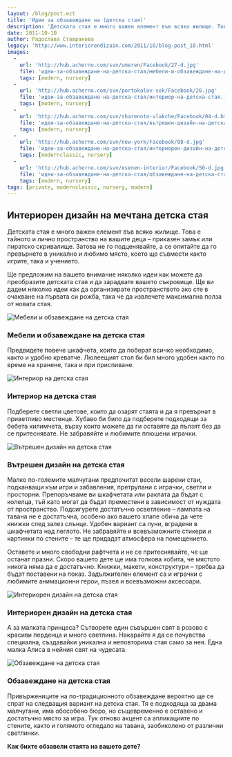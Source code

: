 ```yaml
---
layout: /blog/post.ect
title: 'Идеи за обзавеждане на (детска стая)'
description: 'Детската стая е много важен елемент във всяко жилище. Това е тайното и лично пространство на вашите деца – приказен замък или пиратско скривалище. Ще предложим на вашето внимание няколко идеи как можете да преобразите детската стая и да зарадвате вашето съкровище.'
date: 2011-10-10
author: Радослава Ставракова
legacy: 'http://www.interiorendizain.com/2011/10/blog-post_10.html'
images:
  -
    url: 'http://hub.acherno.com/svn/umeren/Facebook/27-d.jpg'
    file: 'идеи-за-обзавеждане-на-детска-стая/мебели-и-обзавеждане-на-детска-стая.jpg'
    tags: [modern, nursery]
  -
    url: 'http://hub.acherno.com/svn/portokalov-sok/Facebook/26.jpg'
    file: 'идеи-за-обзавеждане-на-детска-стая/интериор-на-детска-стая.jpg'
    tags: [modern, nursery]
  -
    url: 'http://hub.acherno.com/svn/sharenoto-vlakche/Facebook/04-d.bmp'
    file: 'идеи-за-обзавеждане-на-детска-стая/вътрешен-дизайн-на-детска-стая.jpg'
    tags: [modern, nursery]
  -
    url: 'http://hub.acherno.com/svn/new-york/Facebook/08-d.jpg'
    file: 'идеи-за-обзавеждане-на-детска-стая/интериорен-дизайн-на-детска-стая.jpg'
    tags: [modernclassic, nursery]
  -
    url: 'http://hub.acherno.com/svn/esenen-interior/Facebook/50-d.jpg'
    file: 'идеи-за-обзавеждане-на-детска-стая/обзавеждане-на-детска-стая.jpg'
    tags: [modern, nursery]
tags: [private, modernclassic, nursery, modern]
---
```

## **Интериорен дизайн** на мечтана **детска стая**
Детската стая е много важен елемент във всяко жилище. Това е тайното и лично пространство на вашите деца – приказен замък или пиратско скривалище. Затова не го подценявайте, а се опитайте да го превърнете в уникално и любимо място, което ще съвмести както игрите, така и учението.

Ще предложим на вашето внимание няколко идеи как можете да преобразите детската стая и да зарадвате вашето съкровище. Ще ви дадем няколко идеи как да организирате пространството ако сте в очакване на първата си рожба, така че да извлечете максимална полза от новата стая.

![Мебели и обзавеждане на детска стая](идеи-за-обзавеждане-на-детска-стая/мебели-и-обзавеждане-на-детска-стая.jpg)
### Мебели и обзавеждане на **детска стая**

 Предвидете повече шкафчета, които да поберат всичко необходимо, както и удобно креватче. Люлеещият стол би бил много удобен както по време на хранене, така и при приспиване.

![Интериор на детска стая](идеи-за-обзавеждане-на-детска-стая/интериор-на-детска-стая.jpg)
### Интериор на **детска стая**

Подберете светли цветове, които да озарят стаята и да я превърнат в приветливо местенце. Хубаво би било да подберете подходящи за бебета килимчета, върху които можете да ги оставяте да пълзят без да се притеснявате. Не забравяйте и любимите плюшени играчки.

![Вътрешен дизайн на детска стая](идеи-за-обзавеждане-на-детска-стая/вътрешен-дизайн-на-детска-стая.jpg)
### Вътрешен дизайн на **детска стая**

Малко по-големите малчугани предпочитат весели шарени стаи, подканващи към игри и забавления, претрупани с играчки, светли и просторни. Препоръчваме ви шкафчетата или раклата да бъдат с колелца, тъй като могат да бъдат преместени в зависимост от нуждата от пространство. Подсигурете достатъчно осветление – лампата на тавана не е достатъчна, особено ако вашето хлапе обича да чете книжки след залез слънце. Удобен вариант са луни, вградени в шкафчетата над леглото. Не забравяйте и всевъзможните стикери и картинки по стените – те ще придадат атмосфера на помещението.

Оставете и много свободни рафтчета и не се притеснявайте, че ще останат празни. Скоро вашето дете ще има толкова хобита, че мястото никога няма да е достатъчно. Книжки, макети, конструктури – трябва да бъдат поставени на показ. Задължителен елемент са и играчки с любимите анимационни герои, пъзел и всевъзможни аксесоари.

![Интериорен дизайн на детска стая](идеи-за-обзавеждане-на-детска-стая/интериорен-дизайн-на-детска-стая.jpg)
### Интериорен дизайн на **детска стая**

А за малката принцеса? Сътворете един съвършен свят в розово с красиви перденца и много светлина. Накарайте я да се почувства специална, създавайки уникална и неповторима стая само за нея. Една малка Алиса в нейния свят на чудесата.

![Обзавеждане на детска стая](идеи-за-обзавеждане-на-детска-стая/обзавеждане-на-детска-стая.jpg)
### Обзавеждане на **детска стая**

Привържениците на по-традиционното обзавеждане вероятно ще се спрат на следващия вариант на детска стая. Тя е подходяща за двама малчугани, има обособено бюро, но същевременно е оставено и достатъчно място за игра. Тук отново акцент са апликациите по стените, както и голямото огледало на тавана, заобиколено от различни светлинки.

**Как бихте обзавели стаята на вашето дете?**





